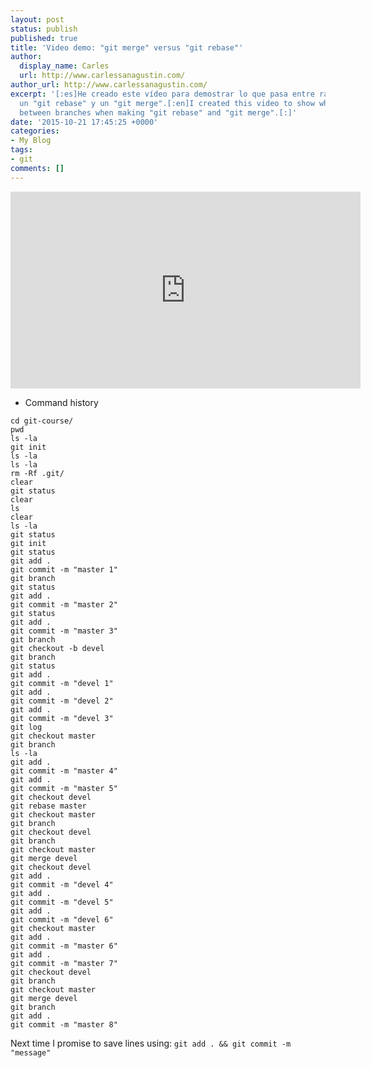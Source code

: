 ```yaml
---
layout: post
status: publish
published: true
title: 'Video demo: "git merge" versus "git rebase"'
author:
  display_name: Carles
  url: http://www.carlessanagustin.com/
author_url: http://www.carlessanagustin.com/
excerpt: '[:es]He creado este vídeo para demostrar lo que pasa entre ramas al hacer
  un "git rebase" y un "git merge".[:en]I created this video to show what happens
  between branches when making "git rebase" and "git merge".[:]'
date: '2015-10-21 17:45:25 +0000'
categories:
- My Blog
tags:
- git
comments: []
---
```

<iframe width="560" height="315" src="https://www.youtube.com/embed/RiAXlo-z7NI" frameborder="0" allow="accelerometer; autoplay; encrypted-media; gyroscope; picture-in-picture" allowfullscreen></iframe>

* Command history

```shell
cd git-course/
pwd
ls -la
git init
ls -la
ls -la
rm -Rf .git/
clear
git status
clear
ls
clear
ls -la
git status
git init
git status
git add .
git commit -m "master 1"
git branch
git status
git add . 
git commit -m "master 2"
git status
git add . 
git commit -m "master 3"
git branch
git checkout -b devel
git branch
git status
git add . 
git commit -m "devel 1"
git add . 
git commit -m "devel 2"
git add . 
git commit -m "devel 3"
git log
git checkout master
git branch
ls -la
git add . 
git commit -m "master 4"
git add . 
git commit -m "master 5"
git checkout devel
git rebase master
git checkout master
git branch
git checkout devel
git branch
git checkout master
git merge devel
git checkout devel
git add . 
git commit -m "devel 4"
git add . 
git commit -m "devel 5"
git add . 
git commit -m "devel 6"
git checkout master
git add . 
git commit -m "master 6"
git add . 
git commit -m "master 7"
git checkout devel
git branch
git checkout master
git merge devel
git branch
git add . 
git commit -m "master 8"
```

Next time I promise to save lines using: `git add . && git commit -m "message"`